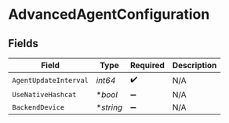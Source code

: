 # AdvancedAgentConfiguration


## Fields

| Field                 | Type                  | Required              | Description           |
| --------------------- | --------------------- | --------------------- | --------------------- |
| `AgentUpdateInterval` | *int64*               | :heavy_check_mark:    | N/A                   |
| `UseNativeHashcat`    | **bool*               | :heavy_minus_sign:    | N/A                   |
| `BackendDevice`       | **string*             | :heavy_minus_sign:    | N/A                   |
